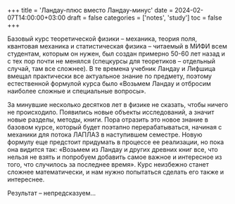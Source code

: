 +++
title = 'Ландау-плюс вместо Ландау-минус'
date = 2024-02-07T14:00:00+03:00
draft = false
categories = ['notes', 'study']
toc = false
+++

Базовый курс теоретической физики – механика, теория поля, квантовая механика и статистическая физика – читаемый в МИФИ всем студентам, которым он нужен, был создан примерно 50-60 лет назад и с тех пор почти не менялся (спецкурсы для теоретиков – отдельный случай, там все сложнее). В те времена учебник Ландау и Лифшица вмещал практически все актуальное знание по предмету, поэтому естественной формулой курса было «Возьмем Ландау и отбросим наиболее сложные и специальные вопросы». 
<!--more-->

За минувшие несколько десятков лет в физике не сказать, чтобы ничего не происходило. Появились новые объекты исследований, а значит новые разделы, методы, книги. Пора отразить это новое знание в базовом курсе, который будет поэтапно перерабатываться, начиная с механики для потока ЛАПЛАЗ в наступившем семестре. Новую формулу еще предстоит придумать в процессе ее реализации, но пока она видится так: «Возьмем из Ландау и других древних книг все, что нельзя не взять и попробуем добавить самое важное и интересное из того, что случилось за последнее время». Курс неизбежно станет сложнее математически, и нам нужно попытаться сделать его также и интереснее. 

Результат – непредсказуем...